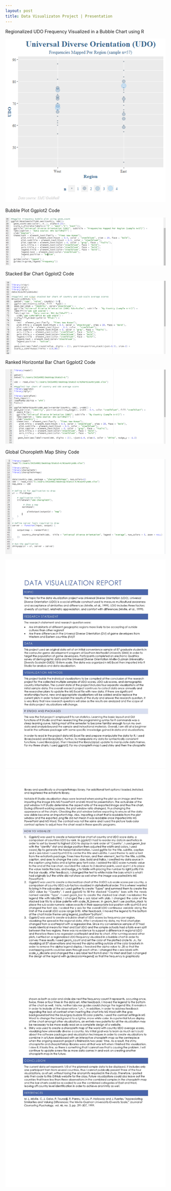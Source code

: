 ```yaml
---
layout: post
title: Data Visualizaton Project | Presentation
---
```

Regionalized UDO Frequency Visualized in a Bubble Chart using R

![BubblePlotGraphDataViz](/images/BubblePlotGraphDataViz.png)


Bubble Plot Ggplot2 Code

![BubbleplotcodeDataViz](/images/BubbleplotcodeDataViz.PNG)


Stacked Bar Chart Ggplot2 Code

![StackedbarcodeDataViz](/images/StackedbarcodeDataViz.PNG)


Ranked Horizontal Bar Chart Ggplot2 Code

![HorizontalBarChartDataVizCode](/images/HorizontalBarChartDataVizCode.PNG)


Global Choropleth Map Shiny Code

![chorplethcode](/images/chorplethcode.PNG)


![PostDataVizReport_Page_1](/images/PostDataVizReport_Page_1.jpg)
![PostDataVizReport_Page_2](/images/PostDataVizReport_Page_2.jpg)
![PostDataVizReport_Page_3](/images/PostDataVizReport_Page_3.jpg)
